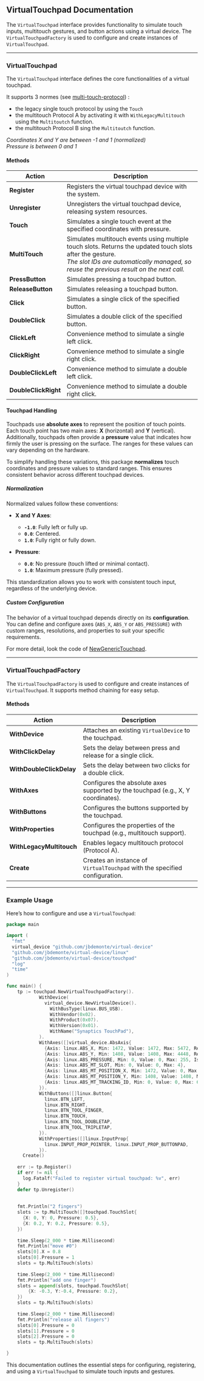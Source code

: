 ## VirtualTouchpad Documentation

The `VirtualTouchpad` interface provides functionality to simulate touch inputs, multitouch gestures, and button actions using a virtual device. 
The `VirtualTouchpadFactory` is used to configure and create instances of `VirtualTouchpad`.

---

### **VirtualTouchpad**

The `VirtualTouchpad` interface defines the core functionalities of a virtual touchpad.

It supports 3 normes (see [multi-touch-protocol](https://www.kernel.org/doc/Documentation/input/multi-touch-protocol.txt)) : 
- the legacy single touch protocol by using the `Touch`
- the multitouch Protocol A by activating it with `WithLegacyMultitouch` using the `Multitoutch` function.
- the multitouch Protocol B sing the `Multitoutch` function.

_Coordinates X and Y are between -1 and 1 (normalized)_  
_Pressure is between 0 and 1_

#### **Methods**

| **Action**           | **Description**                                                                                                                                                                                        |
|----------------------|--------------------------------------------------------------------------------------------------------------------------------------------------------------------------------------------------------|
| **Register**         | Registers the virtual touchpad device with the system.                                                                                                                                                 |
| **Unregister**       | Unregisters the virtual touchpad device, releasing system resources.                                                                                                                                   |
| **Touch**            | Simulates a single touch event at the specified coordinates with pressure.                                                                                                                             |
| **MultiTouch**       | Simulates multitouch events using multiple touch slots. Returns the updated touch slots after the gesture.<br>_The slot IDs are automatically managed, so reuse the previous result on the next call._ |
| **PressButton**      | Simulates pressing a touchpad button.                                                                                                                                                                  |
| **ReleaseButton**    | Simulates releasing a touchpad button.                                                                                                                                                                 |
| **Click**            | Simulates a single click of the specified button.                                                                                                                                                      |
| **DoubleClick**      | Simulates a double click of the specified button.                                                                                                                                                      |
| **ClickLeft**        | Convenience method to simulate a single left click.                                                                                                                                                    |
| **ClickRight**       | Convenience method to simulate a single right click.                                                                                                                                                   |
| **DoubleClickLeft**  | Convenience method to simulate a double left click.                                                                                                                                                    |
| **DoubleClickRight** | Convenience method to simulate a double right click.                                                                                                                                                   |


#### **Touchpad Handling**

Touchpads use **absolute axes** to represent the position of touch points. Each touch point has two main axes: **X** (horizontal) and **Y** (vertical). 
Additionally, touchpads often provide a **pressure** value that indicates how firmly the user is pressing on the surface. 
The ranges for these values can vary depending on the hardware.

To simplify handling these variations, this package **normalizes** touch coordinates and pressure values to standard ranges. 
This ensures consistent behavior across different touchpad devices.

##### **Normalization**

Normalized values follow these conventions:
- **X and Y Axes**:
  - **`-1.0`**: Fully left or fully up.
  - **`0.0`**: Centered.
  - **`1.0`**: Fully right or fully down.

- **Pressure**:
  - **`0.0`**: No pressure (touch lifted or minimal contact).
  - **`1.0`**: Maximum pressure (fully pressed).

This standardization allows you to work with consistent touch input, regardless of the underlying device.

##### **Custom Configuration**

The behavior of a virtual touchpad depends directly on its **configuration**. You can define and configure axes (`ABS_X`, `ABS_Y` or `ABS_PRESSURE`) with custom ranges, resolutions, and properties to suit your specific requirements.

For more detail, look the code of [NewGenericTouchpad](../touchpad/GenericTouchpad.go).

---

### **VirtualTouchpadFactory**

The `VirtualTouchpadFactory` is used to configure and create instances of `VirtualTouchpad`. It supports method chaining for easy setup.

#### **Methods**

| **Action**               | **Description**                                                                                 |
|--------------------------|-------------------------------------------------------------------------------------------------|
| **WithDevice**           | Attaches an existing `VirtualDevice` to the touchpad.                                           |
| **WithClickDelay**       | Sets the delay between press and release for a single click.                                    |
| **WithDoubleClickDelay** | Sets the delay between two clicks for a double click.                                           |
| **WithAxes**             | Configures the absolute axes supported by the touchpad (e.g., X, Y coordinates).                |
| **WithButtons**          | Configures the buttons supported by the touchpad.                                              |
| **WithProperties**       | Configures the properties of the touchpad (e.g., multitouch support).                           |
| **WithLegacyMultitouch** | Enables legacy multitouch protocol (Protocol A).                                                |
| **Create**               | Creates an instance of `VirtualTouchpad` with the specified configuration.                      |


---

### **Example Usage**

Here’s how to configure and use a `VirtualTouchpad`:

```go
package main

import (
  "fmt"
  virtual_device "github.com/jbdemonte/virtual-device"
  "github.com/jbdemonte/virtual-device/linux"
  "github.com/jbdemonte/virtual-device/touchpad"
  "log"
  "time"
)

func main() {
    tp := touchpad.NewVirtualTouchpadFactory().
            WithDevice(
              virtual_device.NewVirtualDevice().
                WithBusType(linux.BUS_USB).
                WithVendor(0x02).
                WithProduct(0x07).
                WithVersion(0x01).
                WithName("Synaptics TouchPad"),
            ).
            WithAxes([]virtual_device.AbsAxis{
              {Axis: linux.ABS_X, Min: 1472, Value: 1472, Max: 5472, Resolution: 40},
              {Axis: linux.ABS_Y, Min: 1408, Value: 1408, Max: 4448, Resolution: 40},
              {Axis: linux.ABS_PRESSURE, Min: 0, Value: 0, Max: 255, IsUnidirectional: true},
              {Axis: linux.ABS_MT_SLOT, Min: 0, Value: 0, Max: 4},
              {Axis: linux.ABS_MT_POSITION_X, Min: 1472, Value: 0, Max: 5472, Resolution: 40},
              {Axis: linux.ABS_MT_POSITION_Y, Min: 1408, Value: 1408, Max: 4448, Resolution: 40},
              {Axis: linux.ABS_MT_TRACKING_ID, Min: 0, Value: 0, Max: 65535},
            }).
            WithButtons([]linux.Button{
              linux.BTN_LEFT,
              linux.BTN_RIGHT,
              linux.BTN_TOOL_FINGER,
              linux.BTN_TOUCH,
              linux.BTN_TOOL_DOUBLETAP,
              linux.BTN_TOOL_TRIPLETAP,
            }).
            WithProperties([]linux.InputProp{
              linux.INPUT_PROP_POINTER, linux.INPUT_PROP_BUTTONPAD,
            }).
      Create() 
    
    err := tp.Register()
    if err != nil {
      log.Fatalf("Failed to register virtual touchpad: %v", err)
    }
    defer tp.Unregister()
    
    
    fmt.Println("2 fingers")
    slots := tp.MultiTouch([]touchpad.TouchSlot{
      {X: 0, Y: 0, Pressure: 0.5},
      {X: 0.2, Y: 0.2, Pressure: 0.5},
    })
    
    time.Sleep(2_000 * time.Millisecond)
    fmt.Println("move #0")
    slots[0].X = 0.8
    slots[0].Pressure = 1
    slots = tp.MultiTouch(slots)
    
    time.Sleep(2_000 * time.Millisecond)
    fmt.Println("add one finger")
    slots = append(slots, touchpad.TouchSlot{
        {X: -0.3, Y:-0.4, Pressure: 0.2},
    })
    slots = tp.MultiTouch(slots)
    
    time.Sleep(2_000 * time.Millisecond)
    fmt.Println("release all fingers")
    slots[0].Pressure = 0
    slots[1].Pressure = 0
    slots[2].Pressure = 0
    slots = tp.MultiTouch(slots)

}
```

This documentation outlines the essential steps for configuring, registering, and using a `VirtualTouchpad` to simulate touch inputs and gestures.